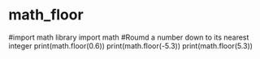 # math_floor
#import math library
import math
#Roumd a number down to its nearest integer
print(math.floor(0.6))
print(math.floor(-5.3))
print(math.floor(5.3))
